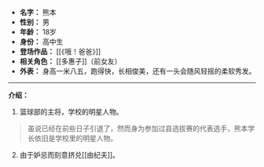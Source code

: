 
- **名字：** 熊本
- **性别：** 男
- **年龄：** 18岁
- **身份：** 高中生
- **登场作品：** [[《哦！爸爸》]]
- **相关角色：** [[多惠子]]（前女友）
- **外表：** 身高一米八五，跑得快，长相俊美，还有一头会随风轻摇的柔软秀发。

---

**介绍：** 

1. 篮球部的主将，学校的明星人物。

> 虽说已经在前些日子引退了，然而身为参加过县选拔赛的代表选手，熊本学长依旧是学校里的明星人物。

2. 由于妒忌而刻意挤兑[[由纪夫]]。